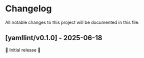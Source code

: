 # Changelog

All notable changes to this project will be documented in this file.

## [yamllint/v0.1.0] - 2025-06-18

🚀 Initial release 🚀
